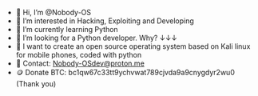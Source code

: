 - 👋 Hi, I’m @Nobody-OS
- 👀 I’m interested in Hacking, Exploiting and Developing
- 🌱 I’m currently learning Python
- 💞️ I’m looking for a Python developer. Why? ↓↓↓
- 📱 I want to create an open source operating system based on Kali linux for mobile phones, coded with python
- 📨 Contact: Nobody-OSdev@proton.me
- 🪙 Donate BTC: bc1qw67c33tt9ychvwat789cjvda9a9cnygdyr2wu0 (Thank you)
